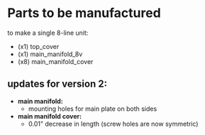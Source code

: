 # Parts to be manufactured

to make a single 8-line unit:

- (x1) top_cover
- (x1) main_manifold_8v
- (x8) main_manifold_cover


##
## updates for version 2:


- **main manifold:**
  - mounting holes for main plate on both sides
- **main manifold cover:**
  - 0.01" decrease in length (screw holes are now symmetric)

